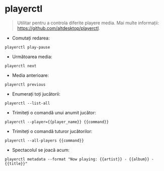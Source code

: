# playerctl

> Utilitar pentru a controla diferite playere media.
> Mai multe informații: <https://github.com/altdesktop/playerctl>.

- Comutați redarea:

`playerctl play-pause`

- Următoarea media:

`playerctl next`

- Media anterioare:

`playerctl previous`

- Enumerați toți jucătorii:

`playerctl --list-all`

- Trimiteți o comandă unui anumit jucător:

`playerctl --player={{player_name}} {{command}}`

- Trimiteți o comandă tuturor jucătorilor:

`playerctl --all-players {{command}}`

- Spectacolul se joacă acum:

`playerctl metadata --format "Now playing: {{artist}} - {{album}} - {{title}}"`
